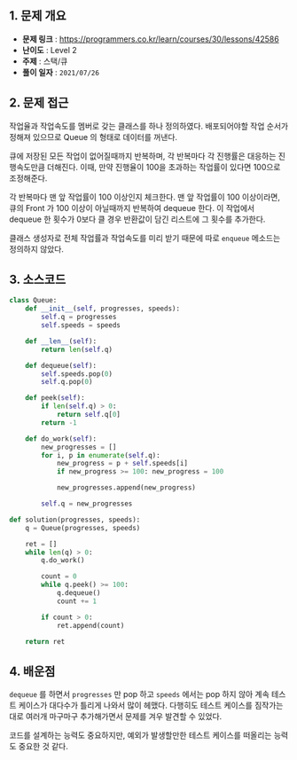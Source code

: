 ## 1. 문제 개요

- **문제 링크** : https://programmers.co.kr/learn/courses/30/lessons/42586
- **난이도** : Level 2
- **주제** : 스택/큐
- **풀이 일자** : `2021/07/26`

## 2. 문제 접근

작업율과 작업속도를 멤버로 갖는 클래스를 하나 정의하였다. 배포되어야할 작업 순서가 정해져 있으므로 Queue 의 형태로 데이터를 꺼낸다.

큐에 저장된 모든 작업이 없어질때까지 반복하며, 각 반복마다 각 진행률은 대응하는 진행속도만큼 더해진다. 이때, 만약 진행율이 100을 초과하는 작업률이 있다면 100으로 조정해준다.

각 반복마다 맨 앞 작업률이 100 이상인지 체크한다. 맨 앞 작업률이 100 이상이라면, 큐의 Front 가 100 이상이 아닐때까지 반복하여 dequeue 한다. 이 작업에서 dequeue 한 횟수가 0보다 클 경우 반환값이 담긴 리스트에 그 횟수를 추가한다.

클래스 생성자로 전체 작업률과 작업속도를 미리 받기 때문에 따로 `enqueue` 메소드는 정의하지 않았다.

## 3. 소스코드

```python
class Queue:
    def __init__(self, progresses, speeds):
        self.q = progresses
        self.speeds = speeds

    def __len__(self):
        return len(self.q)

    def dequeue(self):
        self.speeds.pop(0)
        self.q.pop(0)

    def peek(self):
        if len(self.q) > 0:
            return self.q[0]
        return -1

    def do_work(self):
        new_progresses = []
        for i, p in enumerate(self.q):
            new_progress = p + self.speeds[i]
            if new_progress >= 100: new_progress = 100

            new_progresses.append(new_progress)

        self.q = new_progresses

def solution(progresses, speeds):
    q = Queue(progresses, speeds)

    ret = []
    while len(q) > 0:
        q.do_work()

        count = 0
        while q.peek() >= 100:
            q.dequeue()
            count += 1

        if count > 0:
            ret.append(count)

    return ret

```

## 4. 배운점

`dequeue` 를 하면서 `progresses` 만 pop 하고 `speeds` 에서는 pop 하지 않아 계속 테스트 케이스가 대다수가 틀리게 나와서 많이 헤맸다. 다행히도 테스트 케이스를 짐작가는대로 여러개 마구마구 추가해가면서 문제를 겨우 발견할 수 있었다.

코드를 설계하는 능력도 중요하지만, 예외가 발생할만한 테스트 케이스를 떠올리는 능력도 중요한 것 같다.
